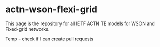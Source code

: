 # actn-wson-flexi-grid
This page is the repository for all IETF ACTN TE models for WSON and Fixed-grid networks. 

Temp - check if I can create pull requests
